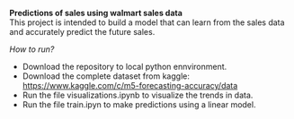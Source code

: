 **Predictions of sales using walmart sales data**<br />
This project is intended to build a model that can learn from the sales data and accurately predict the future sales.

*How to run?*

- Download the repository to local python ennvironment.<br />
- Download the complete dataset from kaggle: https://www.kaggle.com/c/m5-forecasting-accuracy/data<br />
- Run the file visualizations.ipynb to visualize the trends in data.<br />
- Run the file train.ipyn to make predictions using a linear model.<br />

